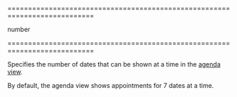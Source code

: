 <!--**
/*-------------------------------------------
    Auto-generated file. Do not modify.
-------------------------------------------

**-->
===========================================================================
<!--type-->number<!--/type-->
===========================================================================

<!--shortDescription-->
Specifies the number of dates that can be shown at a time in the [agenda view](/Documentation/Guide/Widgets/Scheduler/Views/View_Types/#Agenda_View).
<!--/shortDescription-->

<!--fullDescription-->
By default, the agenda view shows appointments for 7 dates at a time. 
<!--/fullDescription-->